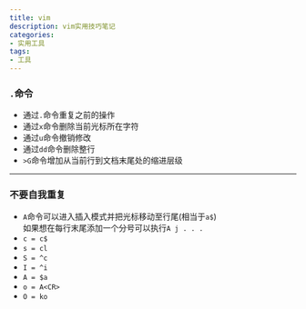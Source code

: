 ```yaml
---
title: vim
description: vim实用技巧笔记
categories:
- 实用工具
tags:
- 工具
---
```



### `.`命令
* 通过`.`命令重复之前的操作
* 通过`x`命令删除当前光标所在字符
* 通过`u`命令撤销修改
* 通过`dd`命令删除整行
* `>G`命令增加从当前行到文档末尾处的缩进层级
- - -
### 不要自我重复
* `A`命令可以进入插入模式并把光标移动至行尾(相当于`a$`)  
    如果想在每行末尾添加一个分号可以执行`A j . . .`
* `c = c$`
* `s = cl`
* `S = ^c`
* `I = ^i`
* `A = $a`
* `o = A<CR>`
* `O = ko`
